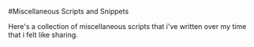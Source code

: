 #Miscellaneous Scripts and Snippets

Here's a collection of miscellaneous scripts that i've written over my time that i felt like sharing.